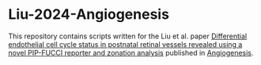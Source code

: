 # Liu-2024-Angiogenesis
This repository contains scripts written for the Liu et al. paper [Differential endothelial cell cycle status in postnatal retinal vessels revealed using a novel PIP-FUCCI reporter and zonation analysis](https://www.biorxiv.org/content/10.1101/2024.01.04.574239v1) published in [Angiogenesis](https://link.springer.com/journal/10456).
